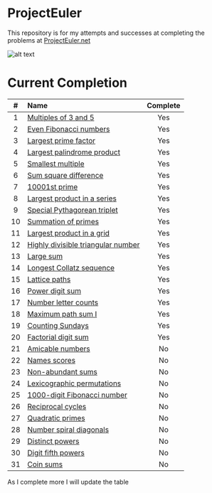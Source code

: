 # ProjectEuler
This repository is for my attempts and successes at completing the problems at [ProjectEuler.net](http://projecteuler.net)

![alt text](https://projecteuler.net/profile/ethanelliott.png "Current Solved")

# Current Completion

|#|Name|Complete|
|:----:|:-------------| :-----:|
|1|[Multiples of 3 and 5](https://projecteuler.net/problem=1)|Yes|
|2|[Even Fibonacci numbers](https://projecteuler.net/problem=2)|Yes|
|3|[Largest prime factor](https://projecteuler.net/problem=3)|Yes|
|4|[Largest palindrome product](https://projecteuler.net/problem=4)|Yes|
|5|[Smallest multiple](https://projecteuler.net/problem=5)|Yes|
|6|[Sum square difference](https://projecteuler.net/problem=6)|Yes|
|7|[10001st prime](https://projecteuler.net/problem=7)|Yes|
|8|[Largest product in a series](https://projecteuler.net/problem=8)|Yes|
|9|[Special Pythagorean triplet](https://projecteuler.net/problem=9)|Yes|
|10|[Summation of primes](https://projecteuler.net/problem=10)|Yes|
|11|[Largest product in a grid](https://projecteuler.net/problem=11)|Yes|
|12|[Highly divisible triangular number](https://projecteuler.net/problem=12)|Yes|
|13|[Large sum](https://projecteuler.net/problem=13)|Yes|
|14|[Longest Collatz sequence](https://projecteuler.net/problem=14)|Yes|
|15|[Lattice paths](https://projecteuler.net/problem=15)|Yes|
|16|[Power digit sum](https://projecteuler.net/problem=16)|Yes|
|17|[Number letter counts](https://projecteuler.net/problem=17)|Yes|
|18|[Maximum path sum I](https://projecteuler.net/problem=18)|Yes|
|19|[Counting Sundays](https://projecteuler.net/problem=19)|Yes|
|20|[Factorial digit sum](https://projecteuler.net/problem=20)|Yes|
|21|[Amicable numbers](https://projecteuler.net/problem=21)|No|
|22|[Names scores](https://projecteuler.net/problem=22)|No|
|23|[Non-abundant sums](https://projecteuler.net/problem=23)|No|
|24|[Lexicographic permutations](https://projecteuler.net/problem=24)|No|
|25|[1000-digit Fibonacci number](https://projecteuler.net/problem=25)|No|
|26|[Reciprocal cycles](https://projecteuler.net/problem=26)|No|
|27|[Quadratic primes](https://projecteuler.net/problem=27)|No|
|28|[Number spiral diagonals](https://projecteuler.net/problem=28)|No|
|29|[Distinct powers](https://projecteuler.net/problem=29)|No|
|30|[Digit fifth powers](https://projecteuler.net/problem=30)|No|
|31|[Coin sums](https://projecteuler.net/problem=31)|No|

As I complete more I will update the table
